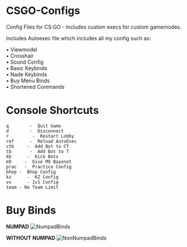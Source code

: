 # CSGO-Configs
Config Files for CS:GO - Includes custom execs for custom gamemodes.

Includes Autoexec file which includes all my config such as:

  • Viewmodel          
  • Crosshair          
  • Sound Config       
  • Basic Keybinds     
  • Nade Keybinds      
  • Buy Menu Binds    
  • Shortened Commands

# Console Shortcuts
```
q        -  Quit Game
d        -  Disconnect
r         -  Restart Lobby
ref      -  Reload AutoExec
ctb     -  Add Bot to CT
tb       -  Add Bot to T
kb      -  Kick Bots
m9     -  Give M9 Bayonet
prac   -  Practice Config
bhop -  Bhop Config
kz      -  KZ Config
vv      - 1v1 Config
team - No Team Limit
```
  
# Buy Binds
**NUMPAD** 
![NumpadBinds](https://raw.githubusercontent.com/PINPAL/CSGO-Autoexec/master/readme/BuyBinds.png)

**WITHOUT NUMPAD**
![NonNumpadBinds](https://raw.githubusercontent.com/PINPAL/CSGO-Autoexec/master/readme/BuyBindsNoNum.png)
